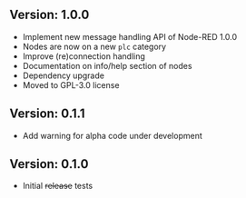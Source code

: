 Version: 1.0.0
------------
 - Implement new message handling API of Node-RED 1.0.0
 - Nodes are now on a new `plc` category
 - Improve (re)connection handling
 - Documentation on info/help section of nodes
 - Dependency upgrade
 - Moved to GPL-3.0 license

Version: 0.1.1
------------
- Add warning for alpha code under development

Version: 0.1.0
------------
- Initial ~~release~~ tests

